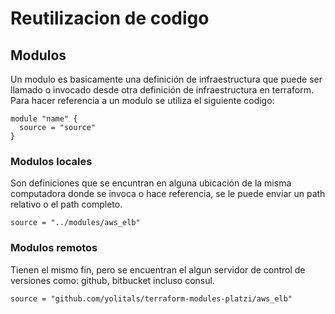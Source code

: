 # Reutilizacion de codigo

## Modulos
Un modulo es basicamente una definición de infraestructura que puede ser llamado o invocado desde otra definición de infraestructura en terraform. Para hacer referencia a un modulo se utiliza el siguiente codigo:
```
module "name" {
  source = "source" 
}
```
### Modulos locales
Son definiciones que se encuntran en alguna ubicación de la misma computadora donde se invoca o hace referencia, se le puede enviar un path relativo o el path completo.
```
source = "../modules/aws_elb"
```
### Modulos remotos
Tienen el mismo fin, pero se encuentran el algun servidor de control de versiones como: github, bitbucket incluso consul.

```
source = "github.com/yolitals/terraform-modules-platzi/aws_elb"
```